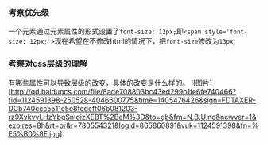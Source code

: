 ### 考察优先级
一个元素通过元素属性的形式设置了`font-size: 12px;`即`<span style='font-size: 12px;'>`现在希望在不修改html的情况下，把`font-size`修改为`13px`;

### 考察对css层级的理解
有哪些属性可以导致层级的改变，具体的改变是什么样的。
![图片][http://qd.baidupcs.com/file/8ade708803bc43ed299b1fe6fe740466?fid=1124591398-250528-4046600775&time=1405476426&sign=FDTAXER-DCb740ccc5511e5e8fedcff06b081203-rz9XvkvyLHzYbgSnIoizXEBT%2BeM%3D&to=qb&fm=N,B,U,nc&newver=1&expires=8h&rt=pr&r=780554321&logid=865860891&vuk=1124591398&fn=%E5%B0%8F.jpg]
